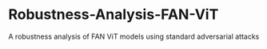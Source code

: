 # Robustness-Analysis-FAN-ViT
A robustness analysis of FAN ViT models using standard adversarial attacks
